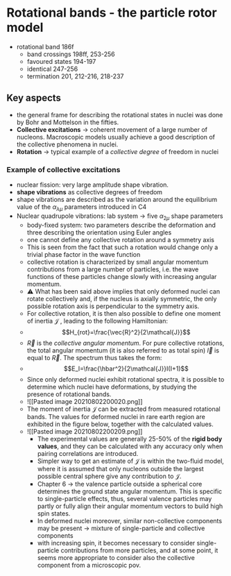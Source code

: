 # Rotational bands - the particle rotor model

- rotational band 186f
	- band crossings 198ff, 253-256
	- favoured states 194-197
	- identical 247-256
	- termination 201, 212-216, 218-237


## Key aspects

- the general frame for describing the rotational states in nuclei was done by Bohr and Mottelson in the fifties.
- **Collective excitations** -> coherent movement of a large number of nucleons. Macroscopic models usually achieve a good description of the collective phenomena in nuclei.
- **Rotation** -> typical example of a *collective degree* of freedom in nuclei

### Example of collective excitations

- nuclear fission: very large amplitude shape vibration.
- **shape vibrations** as collective degrees of freedom 
- shape vibrations are described as the variation around the equilibrium value of the $\alpha_{\lambda\mu}$ parameters introduced in C4
- Nuclear quadrupole vibrations: lab system -> five $\alpha_{2\mu}$ shape parameters
	- body-fixed system: two parameters describe the deformation and three describing the orientation using Euler angles
	- one cannot define any collective rotation around a symmetry axis
	- This is seen from the fact that such a rotation would change only a trivial phase factor in the wave function
	-  collective rotation is characterized by small angular momentum contributions from a large number of particles, i.e. the wave functions of these particles change slowly with increasing angular momentum.
	- ⚠️  What has been said above implies that only deformed nuclei can rotate collectively and, if the nucleus is axially symmetric, the only possible rotation axis is perpendicular to the symmetry axis.
	- For collective rotation, it is then also possible to define one moment of inertia $\mathcal{J}$ , leading to the following Hamiltonian:
	- $$H_{rot}=\frac{\vec{R}^2}{2\mathcal{J}}$$
	- $\vec{R}$ is the *collective angular momentum*. For pure collective rotations, the total angular momentum (it is also referred to as total spin) $\vec{I}$ is equal to $\vec{R}$. The spectrum thus takes the form:
	- $$E_I=\frac{\hbar^2}{2\mathcal{J}}I(I+1)$$
	- Since only deformed nuclei exhibit rotational spectra, it is possible to determine which nuclei have deformations, by studying the presence of rotational bands.
	- ![[Pasted image 20210802200020.png]]
	- The moment of inertia $\mathcal{J}$ can be extracted from measured rotational bands. The values for deformed nuclei in rare earth region are exhibited in the figure below, together with the calculated values.
	- ![[Pasted image 20210802200209.png]]
		- The experimental values are generally 25-50% of the **rigid body values**, and they can be calculated with any accuracy only when pairing correlations are introduced.
		- Simpler way to get an estimate of $\mathcal{J}$  is within the two-fluid model, where it is assumed that only nucleons outside the largest possible central sphere give any contribution to $\mathcal{J}$.
		- Chapter 6 ->  the valence particle outside a spherical core determines the ground state angular momentum. This is specific to single-particle effects, thus, several valence particles may partly or fully align their angular momentum vectors to build high spin states.
		- In deformed nuclei moreover, similar non-collective components may be present -> mixture of single-particle and collective components
		- with increasing spin, it becomes necessary to consider single-particle contributions from more particles, and at some point, it seems more appropriate to consider also the collective component from a microscopic pov.